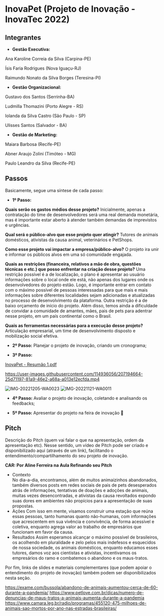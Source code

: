 # InovaPet (Projeto de Inovação - InovaTec 2022)

## Integrantes 

- **Gestão Executiva:**

Ana Karoline Correia da Silva (Carpina-PE)

Ísis Faria Rodrigues (Nova Iguaçu-RJ)

Raimundo Nonato da Silva Borges (Teresina-PI)

- **Gestão Organizacional:**

Gustavo dos Santos (Serrinha-BA)

Ludmilla Thomazini (Porto Alegre - RS)

Iolanda da Silva Castro (São Paulo - SP)

Ulisses Santos (Salvador - BA)

- **Gestão de Marketing:**

Maiara Barbosa (Recife-PE)

Abner Araujo Zolini (Timóteo - MG)

Paulo Leandro da Silva (Recife-PE)

## Passos

Basicamente, segue uma síntese de cada passo:

- **1º Passo:** 

**Quais serão os gastos médios desse projeto?** Inicialmente, apenas a contratação do time de desenvolvedores será uma real demanda monetária, mas é importante estar aberto à atender também demandas de imprevistos e urgências.

**Qual será o público-alvo que esse projeto quer atingir?** Tutores de animais domésticos, ativistas da causa animal, veterinários e PetShops.

**Como esse projeto vai impactar a empresa/público-alvo?** O projeto ira unir e informar os públicos alvos em uma só comunidade engajada.

**Quais as restrições (financeira, relativos a mão de obra, questões técnicas e etc.) que posso enfrentar na criação desse projeto?** Uma restrição possível é a de localização, o plano é apresentar ao usuário informações sobre o local onde ele está, não apenas dos lugares onde os desenvolvedores do projeto estão. Logo, é importante entrar em contato com o máximo possível de pessoas interessadas para que mais e mais informações sobre diferentes localidades sejam adicionadas e atualizadas no processo de desenvolvimento da plataforma. Outra restrição é a de baixo orçamento de início do projeto. Além disso, temos ainda a dificuldade de convidar a comunidade de amantes, mães, pais de pets para adentrar nesse projeto, em um país continental como o Brasil.

**Quais as ferramentas necessárias para a execução desse projeto?** Articulação empresarial, um time de desenvolvimento disposto e mobilização social efetiva. 
 
- **2º Passo:** Planejar o projeto de inovação, criando um cronograma; 
 
- **3º Passo:** 
 
 [InovaPet - Resumão 1.pdf](https://github.com/takeitisis/inovatec-2022/files/10212818/InovaPet.-.Resumao.1.pdf)


https://user-images.githubusercontent.com/114936056/207194664-25d71197-81a9-46e2-a68a-a013e12ecfda.mp4


 ![IMG-20221205-WA0023](https://user-images.githubusercontent.com/114936056/207181549-3629a199-09b1-4ea0-b654-a93e29add338.jpg)
 ![IMG-20221121-WA0011](https://user-images.githubusercontent.com/114936056/207183691-6dba6a27-d0b8-4233-8189-9b1cdac0e82c.jpg)
 
- **4º Passo:** Avaliar o projeto de inovação, coletando e analisando os feedbacks;
 
- **5º Passo:** Apresentar do projeto na feira de inovação 🚀

## Pitch

Descrição do Pitch (quem vai falar o que na apresentação, ordem da apresentação etc). Nesse sentido, um vídeo de Pitch pode ser criado e disponibilizado aqui (através de um link), facilitando o entendimento/compartilhamento do seu projeto de inovação. 

**CAR: Por Aline Ferreira na Aula Refinando seu Pitch**

- Contexto  
No dia-a-dia, encontramos, além de muitos animaizinhos abandonados, também diversos posts em redes sociais de pais de pets desesperados atrás de informações, tentativas de doações e adoções de animais, muitas vezes desencontradas, e ativistas da causa revoltados expondo suas dores em ambientes não propícios para a apresentação de suas propostas. 
- Ações 
Com isso em mente, visamos construir uma estação que reúna essas pessoas, tanto humanas quanto não-humanas, com informações que acrescentem em sua vivência e convivência, de forma acessível e coletiva, enquanto agrega valor ao trabalho de empresários que funcionam em favor da causa.
- Resultados 
Assim esperamos alcançar o máximo possível de brasileiros, os acolhendo em pluralidade e zelo pelos mais indefesos e esquecidos de nossa sociedade, os animais domésticos, enquanto educamos esses tutores, damos voz aos cientistas e ativistas, incentivamos os empresários do ramo e combatemos o abandono e os maus-tratos.

Por fim, links de slides e materiais complementares (que podem apoiar o entendimento do projeto de inovação) também podem ser disponibilizados nesta seção.

https://exame.com/bussola/abandono-de-animais-aumentou-cerca-de-60-durante-a-pandemia/
https://www.petlove.com.br/dicas/numero-de-denuncias-de-maus-tratos-a-animais-aumenta-durante-a-pandemia
https://www.camara.leg.br/radio/programas/455120-475-milhoes-de-animais-sao-mortos-por-ano-nas-estradas-brasileiras/
